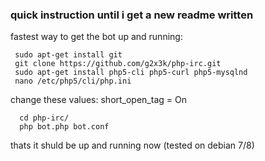 ### quick instruction until i get a new readme written

fastest way to get the bot up and running:
 ```
  sudo apt-get install git
  git clone https://github.com/g2x3k/php-irc.git
  sudo apt-get install php5-cli php5-curl php5-mysqlnd
  nano /etc/php5/cli/php.ini
```
change these values:
  short_open_tag = On
```
  cd php-irc/
  php bot.php bot.conf
```

thats it shuld be up and running now (tested on debian 7/8)
